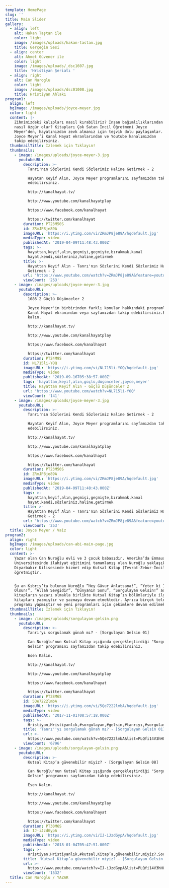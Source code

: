 ```yaml
---
template: HomePage
slug: ''
title: Main Slider
gallery:
  - align: left
    alt: Hakan Taştan ile
    color: light
    image: /images/uploads/hakan-tastan.jpg
    title: Gerçeğin Sesi
  - align: center
    alt: Ahmet Güvener ile
    color: light
    image: /images/uploads/_dsc1607.jpg
    title: 'Hristiyan Şeriatı '
  - align: right
    alt: Can Nuroglu
    color: light
    image: /images/uploads/dsc01008.jpg
    title: Hristiyan Ahlakı
program1:
  align: left
  bgImage: /images/uploads/joyce-meyer.jpg
  color: light
  content: |-
    Zihnimizdeki kalıpları nasıl kırabiliriz? İnsan bağımlılıklarından
    nasıl özgür olur? Kitapları Çok Satan İncil Öğretmeni Joyce
    Meyer’den, hayatınızdan zevk almanız için teşvik dolu paylaşımlar.
    Joyce Meyer’i Kanal Hayat ekranlarından ve Youtube kanalımızdan
    takip edebilirsiniz.
  thumbnailTitle: İzlemek için Tıklayın!
  thumbnails:
    - image: /images/uploads/joyce-meyer-3.jpg
      youtubeURL:
        description: >-
          Tanrı'nın Sözlerini Kendi Sözlerimiz Haline Getirmek - 2

          Hayatan Keyif Alın, Joyce Meyer programlarını sayfamızdan takip
          edebilirsiniz.

          http://kanalhayat.tv/

          http://www.youtube.com/kanalhayatplay

          https://www.facebook.com/kanalhayat

          https://twitter.com/kanalhayat
        duration: PT23M50S
        id: ZRmJP8je89A
        imageURL: 'https://i.ytimg.com/vi/ZRmJP8je89A/hqdefault.jpg'
        mediaType: video
        publishedAt: '2019-04-09T11:48:43.000Z'
        tags: >-
          hayattan,keyif,alın,geçmişi,geçmişte,bırakmak,kanal
          hayat,kendi,sözleriniz,haline,getirmek
        title: >-
          Hayattan Keyif Alın - Tanrı'nın Sözlerini Kendi Sözlerimiz Haline
          Getirmek - 2
        url: 'https://www.youtube.com/watch?v=ZRmJP8je89A&feature=youtu.be'
        viewCount: '253'
    - image: /images/uploads/joyce-meyer-3.jpg
      youtubeURL:
        description: >-
          1086 2 Güçlü Düşünceler 2

          Joyce Meyer'in birbirinden farklı konular hakkındaki programlarını
          Kanal Hayat ekranından veya sayfamızdan takip edebilirsiniz.Esen
          kalın.

          http://kanalhayat.tv/

          http://www.youtube.com/kanalhayatplay

          https://www.facebook.com/kanalhayat

          https://twitter.com/kanalhayat
        duration: PT24M9S
        id: NL715li-YOQ
        imageURL: 'https://i.ytimg.com/vi/NL715li-YOQ/hqdefault.jpg'
        mediaType: video
        publishedAt: '2019-09-16T05:38:57.000Z'
        tags: 'hayattan,keyif,alın,güçlü,düşünceler,joyce,meyer'
        title: Hayattan Keyif Alın - Güçlü Düşünceler 2
        url: 'https://www.youtube.com/watch?v=NL715li-YOQ'
        viewCount: '141'
    - image: /images/uploads/joyce-meyer-3.jpg
      youtubeURL:
        description: >-
          Tanrı'nın Sözlerini Kendi Sözlerimiz Haline Getirmek - 2

          Hayatan Keyif Alın, Joyce Meyer programlarını sayfamızdan takip
          edebilirsiniz.

          http://kanalhayat.tv/

          http://www.youtube.com/kanalhayatplay

          https://www.facebook.com/kanalhayat

          https://twitter.com/kanalhayat
        duration: PT23M50S
        id: ZRmJP8je89A
        imageURL: 'https://i.ytimg.com/vi/ZRmJP8je89A/hqdefault.jpg'
        mediaType: video
        publishedAt: '2019-04-09T11:48:43.000Z'
        tags: >-
          hayattan,keyif,alın,geçmişi,geçmişte,bırakmak,kanal
          hayat,kendi,sözleriniz,haline,getirmek
        title: >-
          Hayattan Keyif Alın - Tanrı'nın Sözlerini Kendi Sözlerimiz Haline
          Getirmek - 2
        url: 'https://www.youtube.com/watch?v=ZRmJP8je89A&feature=youtu.be'
        viewCount: '253'
  title: Joyce Meyer / Vaiz
program2:
  align: right
  bgImage: /images/uploads/can-abi-main-page.jpg
  color: light
  content: >-
    Yazar olan Can Nuroğlu evli ve 3 çocuk babasıdır. Amerika’da Emmaus İncil
    Üniversitesinde ilahiyat eğitimini tamamlamış olan Nuroğlu yaklaşık 11 yıl
    Diyarbakır Kilisesinde hizmet edip Kutsal Kitap (Tevrat-Zebur-İncil)
    öğretmiştir.


    Şu an Kıbrıs’ta bulunan Nuroğlu ”Hey Gâvur Anlatsana!”, ”Yeter ki İnsan
    Olsun!”, ”Allah Sevgidir”, ”Dünyanın Sonu”, “Sorgulayan Gelsin!” adlı
    kitapların yazarı olmakla birlikte Kutsal Kitap’ın bölümleriyle ilgili yorum
    kitapları yazmıştır ve yazmaya devam etmektedir. Ayrıca birçok televizyon
    programı yapmıştır ve yeni programları için çekimlere devam edilmektedir.
  thumbnailTitle: İzlemek için Tıklayın!
  thumbnails:
    - image: /images/uploads/sorgulayan-gelsi̇n.png
      youtubeURL:
        description: >-
          Tanrı'yı sorgulamak günah mı? - [Sorgulayan Gelsin 01]

          Can Nuroğlu'nun Kutsal Kitap ışığında gerçekleştirdiği "Sorgulayan
          Gelsin" programını sayfamızdan takip edebilirsiniz. 

          Esen Kalın.

          http://kanalhayat.tv/

          http://www.youtube.com/kanalhayatplay

          https://www.facebook.com/kanalhayat

          https://twitter.com/kanalhayat
        duration: PT28M6S
        id: 5Qe7222lmbA
        imageURL: 'https://i.ytimg.com/vi/5Qe7222lmbA/hqdefault.jpg'
        mediaType: video
        publishedAt: '2017-11-01T08:57:18.000Z'
        tags: >-
          Hristiyan,Hristiyanlık,#sorgulayan,#gelsin,#tanrıyı,#sorgulamak,#günah,#mı?
        title: 'Tanrı''yı sorgulamak günah mı? - [Sorgulayan Gelsin 01]'
        url: >-
          https://www.youtube.com/watch?v=5Qe7222lmbA&list=PLQfi14V3hH0IlRTzN5wdxV8nAKdKZBki6&index=2&t=0s
        viewCount: '6796'
    - image: /images/uploads/sorgulayan-gelsi̇n.png
      youtubeURL:
        description: >-
          Kutsal Kitap’a güvenebilir miyiz? - [Sorgulayan Gelsin 08]

          Can Nuroğlu'nun Kutsal Kitap ışığında gerçekleştirdiği "Sorgulayan
          Gelsin" programını sayfamızdan takip edebilirsiniz. 

          Esen Kalın.

          http://kanalhayat.tv/

          http://www.youtube.com/kanalhayatplay

          https://www.facebook.com/kanalhayat

          https://twitter.com/kanalhayat
        duration: PT30M6S
        id: IJ-iJzdGypA
        imageURL: 'https://i.ytimg.com/vi/IJ-iJzdGypA/hqdefault.jpg'
        mediaType: video
        publishedAt: '2018-01-04T05:47:51.000Z'
        tags: >-
          Hristiyan,Hristiyanlık,#kutsal,Kitap’a,güvenebilir,miyiz?,Sorgulayan,Gelsin
        title: 'Kutsal Kitap’a güvenebilir miyiz? - [Sorgulayan Gelsin 08]'
        url: >-
          https://www.youtube.com/watch?v=IJ-iJzdGypA&list=PLQfi14V3hH0IlRTzN5wdxV8nAKdKZBki6&index=9&t=0s
        viewCount: '1532'
  title: Can Nuroglu / YAZAR
---
```


